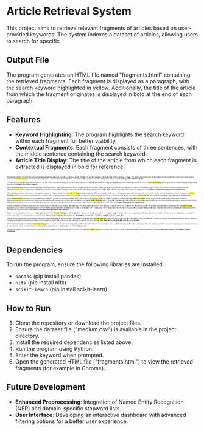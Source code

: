 # Article Retrieval System

This project aims to retrieve relevant fragments of articles based on user-provided keywords. The system indexes a dataset of articles, allowing users to search for specific.

## Output File

The program generates an HTML file named "fragments.html" containing the retrieved fragments. Each fragment is displayed as a paragraph, with the search keyword highlighted in yellow. Additionally, the title of the article from which the fragment originates is displayed in bold at the end of each paragraph.

## Features

- **Keyword Highlighting**: The program highlights the search keyword within each fragment for better visibility.
- **Contextual Fragments**: Each fragment consists of three sentences, with the middle sentence containing the search keyword.
- **Article Title Display**: The title of the article from which each fragment is extracted is displayed in bold for reference.

![Example_output](Example_output.png)

## Dependencies

To run the program, ensure the following libraries are installed:

- `pandas` (pip install pandas)
- `nltk` (pip install nltk)
- `scikit-learn` (pip install scikit-learn)

## How to Run

1. Clone the repository or download the project files.
2. Ensure the dataset file ("medium.csv") is available in the project directory.
3. Install the required dependencies listed above.
4. Run the program using Python.
5. Enter the keyword when prompted.
6. Open the generated HTML file ("fragments.html") to view the retrieved fragments (for example in Chrome).

## Future Development

- **Enhanced Preprocessing**: Integration of Named Entity Recognition (NER) and domain-specific stopword lists.
- **User Interface**: Developing an interactive dashboard with advanced filtering options for a better user experience.
